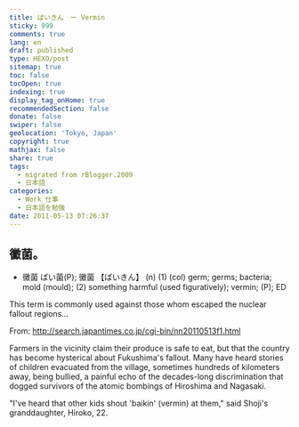 ```yaml
---
title: ばいきん　ー Vermin
sticky: 999
comments: true
lang: en
draft: published
type: HEXO/post
sitemap: true
toc: false
tocOpen: true
indexing: true
display_tag_onHome: true
recommendedSection: false
donate: false
swiper: false
geolocation: 'Tokyo, Japan'
copyright: true
mathjax: false
share: true
tags:
  - migrated from rBlogger.2009
  - 日本語
categories:
  - Work_仕事
  - 日本語を勉強
date: 2011-05-13 07:26:37
---
```


 ## 黴菌。

 - 黴菌 ばい菌(P); 黴菌 【ばいきん】 	(n) (1) (col) germ; germs; bacteria; mold
 (mould); (2) something harmful (used figuratively); vermin; (P); ED 
 
 This term is commonly used against those whom escaped the nuclear fallout regions... 

 From: http://search.japantimes.co.jp/cgi-bin/nn20110513f1.html
 
 Farmers in the vicinity claim their produce is safe to eat, but that the country has become hysterical about Fukushima's fallout. Many have heard stories of children evacuated from the village, sometimes hundreds of kilometers away, being bullied, a painful echo of the decades-long discrimination that dogged survivors of the atomic bombings of Hiroshima and Nagasaki.


 "I've heard that other kids shout 'baikin' (vermin) at them," said Shoji's granddaughter, Hiroko, 22.
